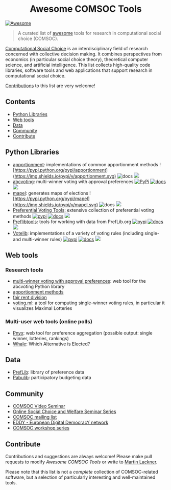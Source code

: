 <h1 align="center">
  Awesome COMSOC Tools
</h1>

[![Awesome](https://awesome.re/badge.svg)](https://awesome.re)

> A curated list of [awesome](https://github.com/sindresorhus/awesome/blob/main/awesome.md) tools for research in computational social choice (COMSOC).

[Computational Social Choice](https://en.wikipedia.org/wiki/Computational_social_choice) is an interdisciplinary field of research concerned with collective decision making. It combines perspectives from economics (in particular social choice theory), theoretical computer science, and artificial intelligence.
This list collects high-quality code libraries, software tools and web applications that support research in computational social choice. 

[Contributions](#contribute) to this list are very welcome!

## Contents

- [Python Libraries](#python-libraries)
- [Web tools](#web-tools)
- [Data](#data)
- [Community](#community)
- [Contribute](#contribute)

## Python Libraries

- [apportionment](https://github.com/martinlackner/apportionment): implementations of common apportionment methods
![https://pypi.python.org/pypi/apportionment](https://img.shields.io/pypi/v/apportionment.svg) ![docs](https://img.shields.io/badge/docs-no-red) ![](https://img.shields.io/github/last-commit/martinlackner/apportionment)
- [abcvoting](https://github.com/martinlackner/abcvoting): multi-winner voting with approval preferences [![PyPi](https://badgen.net/pypi/v/abcvoting)](https://pypi.org/project/abcvoting/) [![docs](https://img.shields.io/badge/docs-available-green)](https://abcvoting.readthedocs.io/en/latest/) ![](https://img.shields.io/github/last-commit/martinlackner/abcvoting)
- [mapel](https://github.com/szufix/mapel): generates maps of elections ![https://pypi.python.org/pypi/mapel](https://img.shields.io/pypi/v/mapel.svg) ![docs](https://img.shields.io/badge/docs-no-red) ![](https://img.shields.io/github/last-commit/szufix/mapel)
- [Preferential Voting Tools](https://github.com/voting-tools/pref_voting): extensive collection of preferential voting methods [![pypi](https://img.shields.io/pypi/v/pref_voting.svg)](https://pypi.python.org/pypi/pref_voting) [![docs](https://img.shields.io/badge/docs-available-green)](https://pref-voting.readthedocs.io/en/latest/) ![](https://img.shields.io/github/last-commit/voting-tools/pref_voting)
- [Preflibtools](https://github.com/PrefLib/preflibtools): tools for working with data from PrefLib.org  [![pypi](https://img.shields.io/pypi/v/preflibtools.svg)](https://pypi.python.org/pypi/preflibtools) [![docs](https://img.shields.io/badge/docs-available-green)](https://www.docs.preflib.org/) ![](https://img.shields.io/github/last-commit/PrefLib/preflibtools)
- [Votelib](https://github.com/simberaj/votelib): implementations of a variety of voting rules (including single- and multi-winner rules) [![pypi](https://img.shields.io/pypi/v/votelib.svg)](https://pypi.python.org/pypi/votelib) [![docs](https://img.shields.io/badge/docs-available-green)](https://votelib.readthedocs.io/en/latest/) ![](https://img.shields.io/github/last-commit/simberaj/votelib)


## Web tools

### Research tools

- [multi-winner voting with approval preferences](https://pref.tools/abcvoting/): web tool for the abcvoting Python library
- [apportionment methods](https://pref.tools/apportionment/) 
- [fair rent division](https://pref.tools/rent/)
- [voting.ml](https://voting.ml/): a tool for computing single-winner voting rules, in particular it visualizes Maximal Lotteries

### Multi-user web tools (online polls)

- [Pnyx](https://pnyx.dss.in.tum.de/): web tool for  preference aggregation (possible output: single winner, lotteries, rankings)
- [Whale](https://whale5.noiraudes.net/): Which Alternative is Elected?
 

## Data

- [PrefLib](https://www.preflib.org/): library of preference data
- [Pabulib](http://pabulib.org/): participatory budgeting data


## Community

- [COMSOC Video Seminar](https://www.comsocseminar.org/)
- [Online Social Choice and Welfare Seminar Series](https://sites.google.com/view/2021onlinescwseminars)
- [COMSOC mailing list](https://lists.duke.edu/sympa/info/comsoc)
- [EDDY - European Digital DemocracY network](https://sites.google.com/rug.nl/eddynetwork/)
- [COMSOC workshop series](https://research.illc.uva.nl/COMSOC/workshops.html)

## Contribute

Contributions and suggestions are always welcome! Please make pull requests to modify *Awesome COMSOC Tools* or write to [Martin Lackner](mailto:lackner@dbai.tuwien.ac.at).

Please note that this list is not a *complete* collection of COMSOC-related software, but a selection of particularly interesting and well-maintained tools. 

